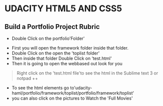# UDACITY HTML5 AND CSS5

##  Build a Portfolio Project Rubric
* Double Click on the portfolio'Folder'
- First you will open the framework folder inside that folder.
- Double Click on the open the 'toplist folder'
- Then inside that folder Double Click on 'test.html'
- Then it is going to open the webbased out look for you

 > Right click on the 'test.html file'to see the html in the Sublime text 3 or notpad ++
- To see the html elements go to'udacity-haml/portfolio/framework/toplist/portfolio/framework/toplist'
- you can also click on the pictures to Watch the 'Full Movies'
